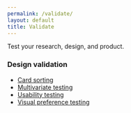 ```yaml
---
permalink: /validate/
layout: default
title: Validate
---
```


Test your research, design, and product.

### Design validation

- [Card sorting](../card-sorting/)
- [Multivariate testing](../multivariate-testing/)
- [Usability testing](../usability-testing/)
- [Visual preference testing](../visual-preference-testing/)
